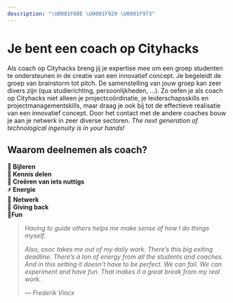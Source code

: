 ```yaml
---
description: "\U0001F60E \U0001F929 \U0001F973"
---
```


# Je bent een coach op Cityhacks

Als coach op Cityhacks breng jij je expertise mee om een groep studenten te ondersteunen in de creatie van een innovatief concept. Je begeleidt de groep van brainstorm tot pitch. De samenstelling van jouw groep kan zeer divers zijn \(qua studierichting, persoonlijkheden, ...\). Zo oefen je als coach op Cityhacks niet alleen je projectcoördinatie, je leiderschapsskills en projectmanagementskills, maar draag je ook bij tot de effectieve realisatie van een innovatief concept. Door het contact met de andere coaches bouw je aan je netwerk in zeer diverse sectoren. _The next generation of technological ingenuity is in your hands!_

## Waarom deelnemen als coach?

**🤔 Bijleren  
👐 Kennis delen  
👏 Creëren van iets nuttigs   
⚡ Energie**  
🥳 **Netwerk**  
🙌 **Giving back**  
🤟**Fun**

> _Having to guide others helps me make sense of how I do things myself._
>
> _Also, osoc takes me out of my daily work. There’s this big exiting deadline. There’s a ton of energy from all the students and coaches. And in this setting it doesn’t have to be perfect. We can fail. We can experiment and have fun. That makes it a great break from my real work._ 
>
> _— Frederik Vincx_

